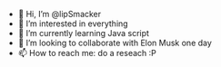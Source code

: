 - 👋 Hi, I’m @lipSmacker
- 👀 I’m interested in everything
- 🌱 I’m currently learning Java script
- 💞️ I’m looking to collaborate with Elon Musk one day
- 📫 How to reach me: do a reseach :P

